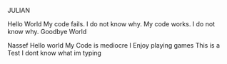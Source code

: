 JULIAN

Hello World
My code fails.
I do not know why.
My code works.
I do not know why.
Goodbye World

Nassef
Hello world
My Code is mediocre
I Enjoy playing games
This is a Test
I dont know what im typing
